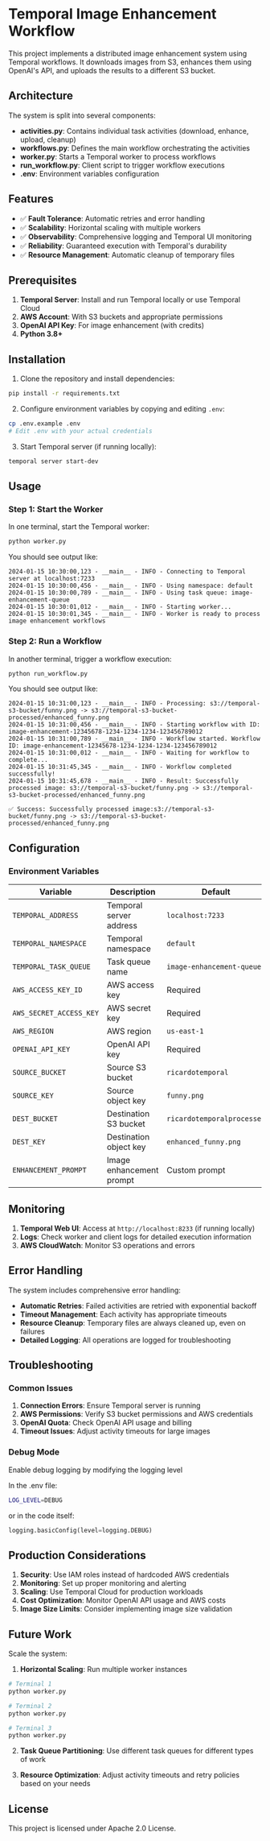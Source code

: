 # Temporal Image Enhancement Workflow

This project implements a distributed image enhancement system using Temporal workflows. It downloads images from S3, enhances them using OpenAI's API, and uploads the results to a different S3 bucket.

## Architecture

The system is split into several components:

- **activities.py**: Contains individual task activities (download, enhance, upload, cleanup)
- **workflows.py**: Defines the main workflow orchestrating the activities
- **worker.py**: Starts a Temporal worker to process workflows
- **run_workflow.py**: Client script to trigger workflow executions
- **.env**: Environment variables configuration

## Features

- ✅ **Fault Tolerance**: Automatic retries and error handling
- ✅ **Scalability**: Horizontal scaling with multiple workers
- ✅ **Observability**: Comprehensive logging and Temporal UI monitoring  
- ✅ **Reliability**: Guaranteed execution with Temporal's durability
- ✅ **Resource Management**: Automatic cleanup of temporary files

## Prerequisites

1. **Temporal Server**: Install and run Temporal locally or use Temporal Cloud
2. **AWS Account**: With S3 buckets and appropriate permissions
3. **OpenAI API Key**: For image enhancement (with credits)
4. **Python 3.8+**

## Installation

1. Clone the repository and install dependencies:
```bash
pip install -r requirements.txt
```

2. Configure environment variables by copying and editing `.env`:
```bash
cp .env.example .env
# Edit .env with your actual credentials
```

3. Start Temporal server (if running locally):
```bash
temporal server start-dev
```

## Usage

### Step 1: Start the Worker

In one terminal, start the Temporal worker:

```bash
python worker.py
```

You should see output like:
```
2024-01-15 10:30:00,123 - __main__ - INFO - Connecting to Temporal server at localhost:7233
2024-01-15 10:30:00,456 - __main__ - INFO - Using namespace: default
2024-01-15 10:30:00,789 - __main__ - INFO - Using task queue: image-enhancement-queue
2024-01-15 10:30:01,012 - __main__ - INFO - Starting worker...
2024-01-15 10:30:01,345 - __main__ - INFO - Worker is ready to process image enhancement workflows
```

### Step 2: Run a Workflow

In another terminal, trigger a workflow execution:

```bash
python run_workflow.py
```

You should see output like:
```
2024-01-15 10:31:00,123 - __main__ - INFO - Processing: s3://temporal-s3-bucket/funny.png -> s3://temporal-s3-bucket-processed/enhanced_funny.png
2024-01-15 10:31:00,456 - __main__ - INFO - Starting workflow with ID: image-enhancement-12345678-1234-1234-1234-123456789012
2024-01-15 10:31:00,789 - __main__ - INFO - Workflow started. Workflow ID: image-enhancement-12345678-1234-1234-1234-123456789012
2024-01-15 10:31:00,012 - __main__ - INFO - Waiting for workflow to complete...
2024-01-15 10:31:45,345 - __main__ - INFO - Workflow completed successfully!
2024-01-15 10:31:45,678 - __main__ - INFO - Result: Successfully processed image: s3://temporal-s3-bucket/funny.png -> s3://temporal-s3-bucket-processed/enhanced_funny.png

✅ Success: Successfully processed image:s3://temporal-s3-bucket/funny.png -> s3://temporal-s3-bucket-processed/enhanced_funny.png
```

## Configuration

### Environment Variables

| Variable | Description | Default |
|----------|-------------|---------|
| `TEMPORAL_ADDRESS` | Temporal server address | `localhost:7233` |
| `TEMPORAL_NAMESPACE` | Temporal namespace | `default` |
| `TEMPORAL_TASK_QUEUE` | Task queue name | `image-enhancement-queue` |
| `AWS_ACCESS_KEY_ID` | AWS access key | Required |
| `AWS_SECRET_ACCESS_KEY` | AWS secret key | Required |
| `AWS_REGION` | AWS region | `us-east-1` |
| `OPENAI_API_KEY` | OpenAI API key | Required |
| `SOURCE_BUCKET` | Source S3 bucket | `ricardotemporal` |
| `SOURCE_KEY` | Source object key | `funny.png` |
| `DEST_BUCKET` | Destination S3 bucket | `ricardotemporalprocessed` |
| `DEST_KEY` | Destination object key | `enhanced_funny.png` |
| `ENHANCEMENT_PROMPT` | Image enhancement prompt | Custom prompt |

## Monitoring

1. **Temporal Web UI**: Access at `http://localhost:8233` (if running locally)
2. **Logs**: Check worker and client logs for detailed execution information
3. **AWS CloudWatch**: Monitor S3 operations and errors

## Error Handling

The system includes comprehensive error handling:

- **Automatic Retries**: Failed activities are retried with exponential backoff
- **Timeout Management**: Each activity has appropriate timeouts
- **Resource Cleanup**: Temporary files are always cleaned up, even on failures
- **Detailed Logging**: All operations are logged for troubleshooting

## Troubleshooting

### Common Issues

1. **Connection Errors**: Ensure Temporal server is running
2. **AWS Permissions**: Verify S3 bucket permissions and AWS credentials
3. **OpenAI Quota**: Check OpenAI API usage and billing
4. **Timeout Issues**: Adjust activity timeouts for large images

### Debug Mode

Enable debug logging by modifying the logging level

In the .env file:

```bash
LOG_LEVEL=DEBUG
```

or in the code itself:

```python
logging.basicConfig(level=logging.DEBUG)
```

## Production Considerations

1. **Security**: Use IAM roles instead of hardcoded AWS credentials
2. **Monitoring**: Set up proper monitoring and alerting
3. **Scaling**: Use Temporal Cloud for production workloads
4. **Cost Optimization**: Monitor OpenAI API usage and AWS costs
5. **Image Size Limits**: Consider implementing image size validation

## Future Work

Scale the system:

1. **Horizontal Scaling**: Run multiple worker instances
```bash
# Terminal 1
python worker.py

# Terminal 2  
python worker.py

# Terminal 3
python worker.py
```

2. **Task Queue Partitioning**: Use different task queues for different types of work

3. **Resource Optimization**: Adjust activity timeouts and retry policies based on your needs


## License

This project is licensed under Apache 2.0 License.
